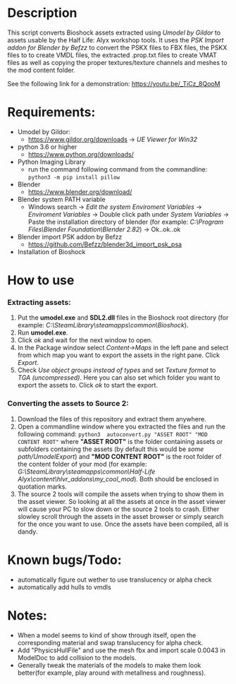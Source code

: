 
# Description
This script converts Bioshock assets extracted using *Umodel by Gildor* to assets usable by the Half Life: Alyx workshop tools. It uses the *PSK Import addon for Blender by Befzz* to convert the PSKX files to FBX files, the PSKX files to to create VMDL files, the extracted .prop.txt files to create VMAT files as well as copying the proper textures/texture channels and meshes to the mod content folder.

See the following link for a demonstration: https://youtu.be/_TiCz_8QooM

# Requirements:
- Umodel by Gildor:
	- https://www.gildor.org/downloads -> *UE Viewer for Win32*
- python 3.6 or higher
	- https://www.python.org/downloads/
- Python Imaging Library
	- run the command following command from the commandline: ```python3 -m pip install pillow```
- Blender
	- https://www.blender.org/download/
- Blender system PATH variable
	- Windows search -> *Edit the system Enviroment Variables* -> *Enviroment Variables* -> Double click path under *System Variables* -> Paste the installation directory of blender (for example: *C:\Program Files\Blender Foundation\Blender 2.82*) -> Ok..ok..ok
- Blender import PSK addon by Befzz
	- https://github.com/Befzz/blender3d_import_psk_psa
- Installation of Bioshock

# How to use
### Extracting assets:
1. Put the **umodel.exe** and **SDL2.dll** files in the Bioshock root directory (for example: *C:\SteamLibrary\steamapps\common\Bioshock*).
2. Run **umodel.exe**.
3. Click *ok* and wait for the next window to open.
4. In the Package window select *Content->Maps* in the left pane and select from which map you want to export the assets in the right pane. Click *Export*.
4. Check *Use object groups instead of types* and set *Texture format* to *TGA (uncompressed)*. Here you can also set which folder you want to export the assets to. Click *ok* to start the export.

### Converting the assets to Source 2:
1. Download the files of this repository and extract them anywhere.
2. Open a commandline window where you extracted the files and run the following command: ```python3  autoconvert.py "ASSET ROOT" "MOD CONTENT ROOT"``` where **"ASSET ROOT"** is the folder containing assets or subfolders containing the assets (by default this would be *some path/UmodelExport*) and **"MOD CONTENT ROOT"** is the root folder of the content folder of your mod (for example: *G:\SteamLibrary\steamapps\common\Half-Life Alyx\content\hlvr_addons\my_cool_mod*). Both should be enclosed in quotation marks.
3. The source 2 tools will compile the assets when trying to show them in the asset viewer. So looking at all the assets at once in the asset viewer will cause your PC to slow down or the source 2 tools to crash. Either slowley scroll through the assets in the asset browser or simply search for the once you want to use. Once the assets have been compiled, all is dandy.

# Known bugs/Todo:
- automatically figure out wether to use translucency or alpha check
- automatically add hulls to vmdls

# Notes:
- When a model seems to kind of show through itself, open the corresponding material and swap translucency for alpha check.
- Add "PhysicsHullFile" and use the mesh fbx and import scale 0.0043 in ModelDoc to add collision to the models.
- Generally tweak the materials of the models to make them look better(for example, play around with metallness and roughness).
